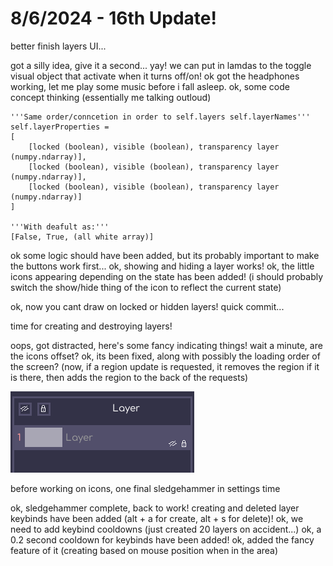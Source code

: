 # 8/6/2024 - 16th Update!

better finish layers UI...

got a silly idea, give it a second... yay! we can put in lamdas to the toggle visual object that activate when it turns off/on! ok got the headphones working, let me play some music before i fall asleep. ok, some code concept thinking (essentially me talking outloud)

```
'''Same order/conncetion in order to self.layers self.layerNames'''
self.layerProperties = 
[
    [locked (boolean), visible (boolean), transparency layer (numpy.ndarray)],
    [locked (boolean), visible (boolean), transparency layer (numpy.ndarray)],
    [locked (boolean), visible (boolean), transparency layer (numpy.ndarray)]
]

'''With deafult as:'''
[False, True, (all white array)]
```

ok some logic should have been added, but its probably important to make the buttons work first... ok, showing and hiding a layer works! ok, the little icons appearing depending on the state has been added! (i should probably switch the show/hide thing of the icon to reflect the current state)

ok, now you cant draw on locked or hidden layers! quick commit...

time for creating and destroying layers!

oops, got distracted, here's some fancy indicating things! wait a minute, are the icons offset? ok, its been fixed, along with possibly the loading order of the screen? (now, if a region update is requested, it removes the region if it is there, then adds the region to the back of the requests)

![very fancy](</updatelogs/images/082024/08062024 - 1.png>)

before working on icons, one final sledgehammer in settings time

ok, sledgehammer complete, back to work! creating and deleted layer keybinds have been added (alt + a for create, alt + s for delete)! ok, we need to add keybind cooldowns (just created 20 layers on accident...) ok, a 0.2 second cooldown for keybinds have been added! ok, added the fancy feature of it (creating based on mouse position when in the area)